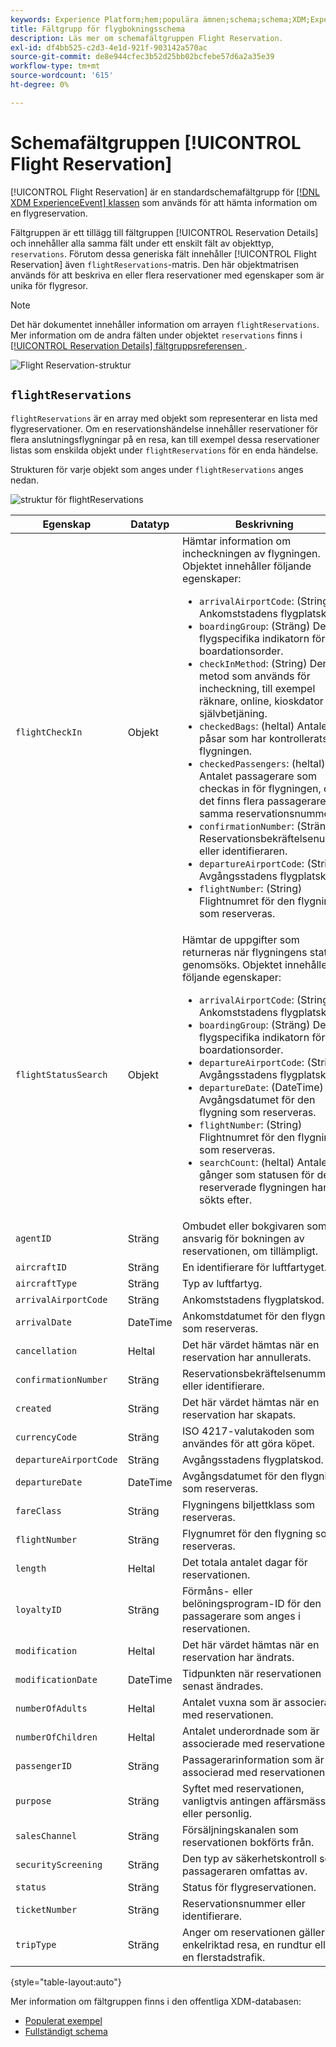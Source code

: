 ```yaml
---
keywords: Experience Platform;hem;populära ämnen;schema;schema;XDM;ExperienceEvent;fields;schemas;Schema design;field group;field group;reservation;flight;
title: Fältgrupp för flygbokningsschema
description: Läs mer om schemafältgruppen Flight Reservation.
exl-id: df4bb525-c2d3-4e1d-921f-903142a570ac
source-git-commit: de8e944cfec3b52d25bb02bcfebe57d6a2a35e39
workflow-type: tm+mt
source-wordcount: '615'
ht-degree: 0%

---
```


# Schemafältgruppen [!UICONTROL Flight Reservation]

[!UICONTROL Flight Reservation] är en standardschemafältgrupp för [[!DNL XDM ExperienceEvent] klassen](../../classes/experienceevent.md) som används för att hämta information om en flygreservation.

Fältgruppen är ett tillägg till fältgruppen [!UICONTROL Reservation Details] och innehåller alla samma fält under ett enskilt fält av objekttyp, `reservations`. Förutom dessa generiska fält innehåller [!UICONTROL Flight Reservation] även `flightReservations`-matris. Den här objektmatrisen används för att beskriva en eller flera reservationer med egenskaper som är unika för flygresor.

>[!NOTE]
>
>Det här dokumentet innehåller information om arrayen `flightReservations`. Mer information om de andra fälten under objektet `reservations` finns i [[!UICONTROL Reservation Details] fältgruppsreferensen &#x200B;](./reservation-details.md).

![Flight Reservation-struktur](../../images/field-groups/flight-reservation/structure.png)

## `flightReservations`

`flightReservations` är en array med objekt som representerar en lista med flygreservationer. Om en reservationshändelse innehåller reservationer för flera anslutningsflygningar på en resa, kan till exempel dessa reservationer listas som enskilda objekt under `flightReservations` för en enda händelse.

Strukturen för varje objekt som anges under `flightReservations` anges nedan.

![struktur för flightReservations](../../images/field-groups/flight-reservation/flightReservations.png)

| Egenskap | Datatyp | Beskrivning |
| --- | --- | --- |
| `flightCheckIn` | Objekt | Hämtar information om incheckningen av flygningen. Objektet innehåller följande egenskaper:<ul><li>`arrivalAirportCode`: (String) Ankomststadens flygplatskod.</li><li>`boardingGroup`: (Sträng) Den flygspecifika indikatorn för boardationsorder.</li><li>`checkInMethod`: (String) Den metod som används för incheckning, till exempel räknare, online, kioskdator eller självbetjäning.</li><li>`checkedBags`: (heltal) Antalet påsar som har kontrollerats för flygningen.</li><li>`checkedPassengers`: (heltal) Antalet passagerare som checkas in för flygningen, om det finns flera passagerare för samma reservationsnummer.</li><li>`confirmationNumber`: (Sträng) Reservationsbekräftelsenumret eller identifieraren.</li><li>`departureAirportCode`: (String) Avgångsstadens flygplatskod.</li><li>`flightNumber`: (String) Flightnumret för den flygning som reserveras.</li></ul> |
| `flightStatusSearch` | Objekt | Hämtar de uppgifter som returneras när flygningens status genomsöks. Objektet innehåller följande egenskaper:<ul><li>`arrivalAirportCode`: (String) Ankomststadens flygplatskod.</li><li>`boardingGroup`: (Sträng) Den flygspecifika indikatorn för boardationsorder.</li><li>`departureAirportCode`: (String) Avgångsstadens flygplatskod.</li><li>`departureDate`: (DateTime) Avgångsdatumet för den flygning som reserveras.</li><li>`flightNumber`: (String) Flightnumret för den flygning som reserveras.</li><li>`searchCount`: (heltal) Antalet gånger som statusen för den reserverade flygningen har sökts efter.</li></ul> |
| `agentID` | Sträng | Ombudet eller bokgivaren som är ansvarig för bokningen av reservationen, om tillämpligt. |
| `aircraftID` | Sträng | En identifierare för luftfartyget. |
| `aircraftType` | Sträng | Typ av luftfartyg. |
| `arrivalAirportCode` | Sträng | Ankomststadens flygplatskod. |
| `arrivalDate` | DateTime | Ankomstdatumet för den flygning som reserveras. |
| `cancellation` | Heltal | Det här värdet hämtas när en reservation har annullerats. |
| `confirmationNumber` | Sträng | Reservationsbekräftelsenummer eller identifierare. |
| `created` | Sträng | Det här värdet hämtas när en reservation har skapats. |
| `currencyCode` | Sträng | ISO 4217-valutakoden som användes för att göra köpet. |
| `departureAirportCode` | Sträng | Avgångsstadens flygplatskod. |
| `departureDate` | DateTime | Avgångsdatumet för den flygning som reserveras. |
| `fareClass` | Sträng | Flygningens biljettklass som reserveras. |
| `flightNumber` | Sträng | Flygnumret för den flygning som reserveras. |
| `length` | Heltal | Det totala antalet dagar för reservationen. |
| `loyaltyID` | Sträng | Förmåns- eller belöningsprogram-ID för den passagerare som anges i reservationen. |
| `modification` | Heltal | Det här värdet hämtas när en reservation har ändrats. |
| `modificationDate` | DateTime | Tidpunkten när reservationen senast ändrades. |
| `numberOfAdults` | Heltal | Antalet vuxna som är associerade med reservationen. |
| `numberOfChildren` | Heltal | Antalet underordnade som är associerade med reservationen. |
| `passengerID` | Sträng | Passagerarinformation som är associerad med reservationen. |
| `purpose` | Sträng | Syftet med reservationen, vanligtvis antingen affärsmässig eller personlig. |
| `salesChannel` | Sträng | Försäljningskanalen som reservationen bokförts från. |
| `securityScreening` | Sträng | Den typ av säkerhetskontroll som passageraren omfattas av. |
| `status` | Sträng | Status för flygreservationen. |
| `ticketNumber` | Sträng | Reservationsnummer eller identifierare. |
| `tripType` | Sträng | Anger om reservationen gäller en enkelriktad resa, en rundtur eller en flerstadstrafik. |

{style="table-layout:auto"}

Mer information om fältgruppen finns i den offentliga XDM-databasen:

* [Populerat exempel](https://github.com/adobe/xdm/blob/master/components/fieldgroups/experience-event/industry-verticals/experienceevent-flight-reservation.example.1.json)
* [Fullständigt schema](https://github.com/adobe/xdm/blob/master/components/fieldgroups/experience-event/industry-verticals/experienceevent-flight-reservation.schema.json)
